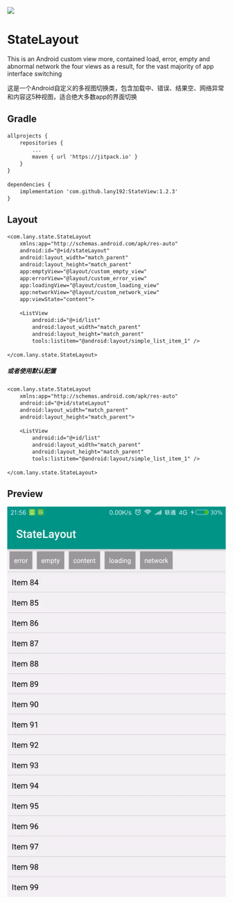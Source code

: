 [![](https://jitpack.io/v/lany192/StateView.svg)](https://jitpack.io/#lany192/StateView)

# StateLayout

This is an Android custom view more, contained load, error, empty and abnormal network the four views as a result, for the vast majority of app interface switching


这是一个Android自定义的多视图切换类，包含加载中、错误、结果空、网络异常和内容这5种视图，适合绝大多数app的界面切换
## Gradle

    allprojects {
        repositories {
            ...
            maven { url 'https://jitpack.io' }
        }
    }
        
    dependencies {
        implementation 'com.github.lany192:StateView:1.2.3'
    }
    
## Layout
    <com.lany.state.StateLayout
        xmlns:app="http://schemas.android.com/apk/res-auto"
        android:id="@+id/stateLayout"
        android:layout_width="match_parent"
        android:layout_height="match_parent"
        app:emptyView="@layout/custom_empty_view"
        app:errorView="@layout/custom_error_view"
        app:loadingView="@layout/custom_loading_view"
        app:networkView="@layout/custom_network_view"
        app:viewState="content">

        <ListView
            android:id="@+id/list"
            android:layout_width="match_parent"
            android:layout_height="match_parent"
            tools:listitem="@android:layout/simple_list_item_1" />

    </com.lany.state.StateLayout>

##### 或者使用默认配置

    <com.lany.state.StateLayout
        xmlns:app="http://schemas.android.com/apk/res-auto"
        android:id="@+id/stateLayout"
        android:layout_width="match_parent"
        android:layout_height="match_parent">

        <ListView
            android:id="@+id/list"
            android:layout_width="match_parent"
            android:layout_height="match_parent"
            tools:listitem="@android:layout/simple_list_item_1" />

    </com.lany.state.StateLayout>
    
## Preview
![image](https://github.com/lany192/MultiStateView/raw/master/preview/video.gif)
